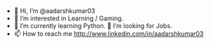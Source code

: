 - 👋 Hi, I’m @aadarshkumar03
- 👀 I’m interested in Learning / Gaming.
- 🌱 I’m currently learning Python.
💞️ I’m looking for Jobs.
- 📫 How to reach me http://www.linkedin.com/in/aadarshkumar03

<!---
aadarshkumar03/aadarshkumar03 is a ✨ special ✨ repository because its `README.md` (this file) appears on your GitHub profile.
You can click the Preview link to take a look at your changes.
--->
